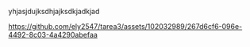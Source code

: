 yhjasjdujksdhjajksdkjadkjad



https://github.com/ely2547/tarea3/assets/102032989/267d6cf6-096e-4492-8c03-4a4290abefaa

